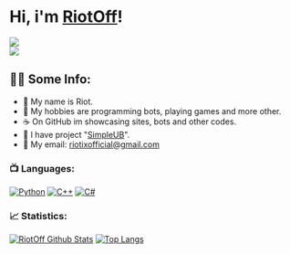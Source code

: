 # Hi, i'm [RiotOff](https://t.me/riotoff)!

[![](https://komarev.com/ghpvc/?username=RIOTOFF&logo=github&style=for-the-badge&color=000000)](https://github.com/RiotOff)
<br />
[![](https://img.shields.io/youtube/channel/subscribers/UCGtE7ehjGCAd-iJKwebq05w?color=black&label=YouTube%20Subs&logo=youtube&logoColor=red&style=for-the-badge)](https://youtube.com/@RiotOffX)
## 👨‍💻 Some Info:
- 🔩 My name is Riot.
- 🏓 My hobbies are programming bots, playing games and more other.
- ☕ On GitHub im showcasing sites, bots and other codes.
- 🍪 I have project "[SimpleUB](https://t.me/simpleub)".
- 📨 My email: riotixofficial@gmail.com

### 📺 Languages:

[![Python](https://img.shields.io/badge/-Python-090909?style=for-the-badge&logo=python)](https://wikipedia.org/wiki/Python_(programming_language))
[![C++](https://img.shields.io/badge/-C++-090909?style=for-the-badge&logo=C++)](https://wikipedia.org/wiki/C++)
[![C#](https://img.shields.io/badge/-CSharp-090909?style=for-the-badge&logo=CSharp)]([https://wikipedia.org/wiki/C_Sharp)
### 📈 Statistics:

[![RiotOff Github Stats](https://github-readme-stats.vercel.app/api?username=RiotOff&count_private=true&hide=contribs&show_icons=true&theme=radical)](https://github.com/RiotOff)
[![Top Langs](https://github-readme-stats.vercel.app/api/top-langs/?username=RiotOff&count_private=true&hide=tsql&langs_count=7&theme=radical&layout=compact)](https://github.com/RiotOff)
